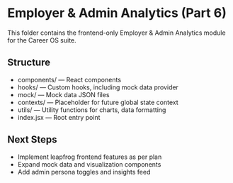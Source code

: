 # Employer & Admin Analytics (Part 6)

This folder contains the frontend-only Employer & Admin Analytics module for the Career OS suite.

## Structure

- components/ — React components
- hooks/ — Custom hooks, including mock data provider
- mock/ — Mock data JSON files
- contexts/ — Placeholder for future global state context
- utils/ — Utility functions for charts, data formatting
- index.jsx — Root entry point

## Next Steps

- Implement leapfrog frontend features as per plan
- Expand mock data and visualization components
- Add admin persona toggles and insights feed
